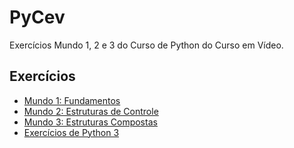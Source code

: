 # PyCev
 Exercícios Mundo 1, 2 e 3 do Curso de Python do Curso em Vídeo.

## Exercícios
-  [Mundo 1: Fundamentos](https://www.youtube.com/playlist?list=PLHz_AreHm4dlKP6QQCekuIPky1CiwmdI6)
-  [Mundo 2: Estruturas de Controle](https://www.youtube.com/playlist?list=PLHz_AreHm4dk_nZHmxxf_J0WRAqy5Czye)
-  [Mundo 3: Estruturas Compostas](https://www.youtube.com/watch?v=0LB3FSfjvao&list=PLHz_AreHm4dksnH2jVTIVNviIMBVYyFnH)
- [Exercícios de Python 3](https://www.youtube.com/watch?v=nIHq1MtJaKs&list=PLHz_AreHm4dm6wYOIW20Nyg12TAjmMGT-)
